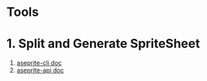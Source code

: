 # Tools
# 1. Split and Generate SpriteSheet
1. [aseprite-cli doc](https://www.aseprite.org/docs/cli/)
2. [aseprite-api doc](https://www.aseprite.org/api/app#app)